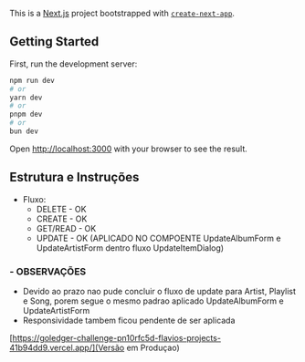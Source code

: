 This is a [Next.js](https://nextjs.org) project bootstrapped with [`create-next-app`](https://nextjs.org/docs/app/api-reference/cli/create-next-app).

## Getting Started

First, run the development server:

```bash
npm run dev
# or
yarn dev
# or
pnpm dev
# or
bun dev
```

Open [http://localhost:3000](http://localhost:3000) with your browser to see the result.

## Estrutura e Instruções

- Fluxo:
  - DELETE - OK
  - CREATE - OK
  - GET/READ - OK
  - UPDATE - OK (APLICADO NO COMPOENTE UpdateAlbumForm e UpdateArtistForm dentro fluxo UpdateItemDialog)

### - OBSERVAÇÕES

- Devido ao prazo nao pude concluir o fluxo de update para Artist, Playlist e Song, porem segue o mesmo padrao aplicado UpdateAlbumForm e UpdateArtistForm
- Responsividade tambem ficou pendente de ser aplicada

[https://goledger-challenge-pn10rfc5d-flavios-projects-41b94dd9.vercel.app/](Versão em Produçao)
